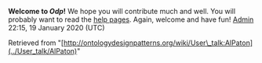 __Welcome to _Odp_!__ We hope you will contribute much and well. 
You will probably want to read the [help pages](http://ontologydesignpatterns.org/wiki/Help:Contents "Help:Contents"). Again, welcome and have fun! [Admin](../User/ValentinaPresutti "User:ValentinaPresutti") 22:15, 19 January 2020 (UTC)





Retrieved from "[http://ontologydesignpatterns.org/wiki/User\_talk:AlPaton](../User_talk/AlPaton)"